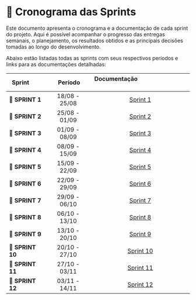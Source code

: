 # 📅 Cronograma das Sprints

Este documento apresenta o cronograma e a documentação de cada sprint do projeto.
Aqui é possível acompanhar o progresso das entregas semanais, o planejamento, os resultados obtidos e as principais decisões tomadas ao longo do desenvolvimento.

Abaixo estão listadas todas as sprints com seus respectivos períodos e links para as documentações detalhadas:


| Sprint         |    Período    | Documentação                                     |
| ------------- | :-----------: | :---------------------------------------------: |
| 🔖 **SPRINT 1** | 18/08 - 25/08 | [Sprint 1](docs/Sprints/Sprint1.md) |
| 🔖 **SPRINT 2** | 25/08 - 01/09 | [Sprint 2](docs/Sprints/Sprint2.md) |
| 🔖 **SPRINT 3** | 01/09 - 08/09 | [Sprint 3](docs/Sprints/Sprint3.md) |
| 🔖 **SPRINT 4** | 08/09 - 15/09 | [Sprint 4](docs/Sprints/Sprint4.md) |
| 🔖 **SPRINT 5** | 15/09 - 22/09 | [Sprint 5](docs/Sprints/Sprint5.md) |
| 🔖 **SPRINT 6** | 22/09 - 29/09 | [Sprint 6](docs/Sprints/Sprint6.md) |
| 🔖 **SPRINT 7** | 29/09 - 06/10 | [Sprint 7](docs/Sprints/Sprint7.md) |
| 🔖 **SPRINT 8** | 06/10 - 13/10 | [Sprint 8](docs/Sprints/Sprint8.md) |
| 🔖 **SPRINT 9** | 13/10 - 20/10 | [Sprint 9](docs/Sprints/Sprint9.md) |
| 🔖 **SPRINT 10**| 20/10 - 27/10 | [Sprint 10](docs/Sprints/Sprint10.md) |
| 🔖 **SPRINT 11**| 27/10 - 03/11 | [Sprint 11](docs/Sprints/Sprint11.md) |
| 🔖 **SPRINT 12**| 03/11 - 14/11 | [Sprint 12](docs/Sprints/Sprint12.md) |
